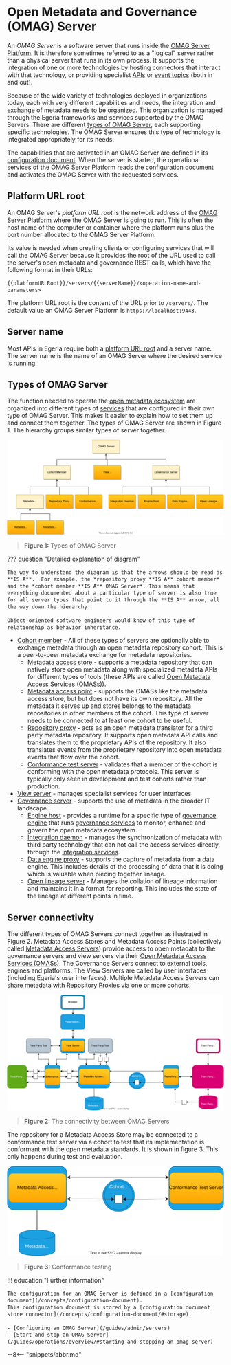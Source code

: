 <!-- SPDX-License-Identifier: CC-BY-4.0 -->
<!-- Copyright Contributors to the Egeria project. -->

# Open Metadata and Governance (OMAG) Server

An *OMAG Server* is a software server that runs inside the [OMAG Server Platform](/concepts/omag-server-platform). It is therefore sometimes referred to as a "logical" server rather than a physical server that runs in its own process. It supports the integration of one or more technologies by hosting connectors that interact with that technology, or providing specialist [APIs](/basic-concepts/#application-programming-interface-apis) or [event topics](/basic-concepts/#topic) (both in and out).

Because of the wide variety of technologies deployed in organizations today, each with very different capabilities and needs, the integration and exchange of metadata needs to be organized. This organization is managed through the Egeria frameworks and services supported by the OMAG Servers. There are different [types of OMAG Server](#types-of-omag-server), each supporting specific technologies. The OMAG Server ensures this type of technology is integrated appropriately for its needs.

The capabilities that are activated in an OMAG Server are defined in its [configuration document](/concepts/configuration-document). When the server is started, the operational services of the OMAG Server Platform reads the configuration document and activates the OMAG Server with the requested services.

## Platform URL root

An OMAG Server's *platform URL root* is the network address of the [OMAG Server Platform](/concepts/omag-server-platform) where the OMAG Server is going to run. This is often the host name of the computer or container where the platform runs plus the port number allocated to the OMAG Server Platform.

Its value is needed when creating clients or configuring services that will call the OMAG Server because it provides the root of the URL used to call the server's open metadata and governance REST calls, which have the following format in their URLs:

```text
{{platformURLRoot}}/servers/{{serverName}}/<operation-name-and-parameters>
```

The platform URL root is the content of the URL prior to `/servers/`. The default value an OMAG Server Platform is `https://localhost:9443`.

## Server name

Most APIs in Egeria require both a [platform URL root](#platform-url-root) and a server name. The server name is the name of an OMAG Server where the desired service is running.

## Types of OMAG Server

The function needed to operate the [open metadata ecosystem](/concepts/open-metadata-ecosystem) are organized into different types of [services](/services) that are configured in their own type of OMAG Server.  This makes it easier to explain how to set them up and connect them together.
The types of OMAG Server are shown in Figure 1. The hierarchy groups similar types of server together.

![Figure 1](types-of-omag-servers.svg)
> **Figure 1:** Types of OMAG Server

??? question "Detailed explanation of diagram"

    The way to understand the diagram is that the arrows should be read as **IS A**.  For example, the *repository proxy **IS A** cohort member* and the *cohort member **IS A** OMAG Server*. This means that everything documented about a particular type of server is also true for all server types that point to it through the **IS A** arrow, all the way down the hierarchy.

    Object-oriented software engineers would know of this type of relationship as behavior inheritance.

- [Cohort member](cohort-member) - All of these types of servers are optionally able to exchange metadata through an open metadata repository cohort.  This is a peer-to-peer metadata exchange for metadata repositories.
    - [Metadata access store](/concepts/metadata-access-store) - supports a metadata repository that can natively store open metadata along with specialized metadata APIs for different types of tools (these APIs are called [Open Metadata Access Services (OMASs)](/services/omas)).
    - [Metadata access point](/concepts/metadata-access-point) - supports the OMASs like the metadata access store, but but does not have its own repository. All the metadata it serves up and stores belongs to the metadata repositories in other members of the cohort.  This type of server needs to be connected to at least one cohort to be useful.
    - [Repository proxy](/concepts/repository-proxy) - acts as an open metadata translator for a third party metadata repository. It supports open metadata API calls and translates them to the proprietary APIs of the repository. It also translates events from the proprietary repository into open metadata events that flow over the cohort.
    - [Conformance test server](/concepts/conformance-test-server) - validates that a member of the cohort is conforming with the open metadata protocols. This server is typically only seen in development and test cohorts rather than production.
- [View server](/concepts/view-server) - manages specialist services for user interfaces.
- [Governance server](/concepts/governance-server) - supports the use of metadata in the broader IT landscape.
    - [Engine host](/concepts/engine-host) - provides a runtime for a specific type of [governance engine](/concepts/governance-engine) that runs [governance services](/concepts/governance-service) to monitor, enhance and govern the open metadata ecosystem.
    - [Integration daemon](/concepts/integration-daemon) - manages the synchronization of metadata with third party technology that can not call the access services directly.   through the [integration services](/services/omis).
    - [Data engine proxy](/concepts/data-engine-proxy) - supports the capture of metadata from a data engine. This includes details of the processing of data that it is doing which is valuable when piecing together lineage.
    - [Open lineage server](/concepts/open-lineage-server) - Manages the collation of lineage information and maintains it in a format for reporting. This includes the state of the lineage at different points in time.

## Server connectivity

The different types of OMAG Servers connect together as illustrated in Figure 2.  Metadata Access Stores and Metadata Access Points (collectively called [Metadata Access Servers](/concepts/metadata-access-server)) provide access to open metadata to the governance servers and view servers via their [Open Metadata Access Services (OMASs)](/services/omas).
The Governance Servers connect to external tools, engines and platforms.  The View Servers are called by user interfaces (including Egeria's user interfaces).
Multiple Metadata Access Servers can share metadata with Repository Proxies via one or more cohorts.   



![Figure 2](omag-server-ecosystem.svg)
> **Figure 2:** The connectivity between OMAG Servers

The repository for a Metadata Access Store may be connected to a conformance test server via a cohort to test that its implementation is conformant with the open metadata standards.  It is shown in figure 3.  This only happens during test and evaluation.

![Figure 3](omag-server-ecosystem-cts.svg)
> **Figure 3:** Conformance testing



!!! education "Further information"

    The configuration for an OMAG Server is defined in a [configuration document](/concepts/configuration-document).
    This configuration document is stored by a [configuration document store connector](/concepts/configuration-document/#storage).

    - [Configuring an OMAG Server](/guides/admin/servers)
    - [Start and stop an OMAG Server](/guides/operations/overview/#starting-and-stopping-an-omag-server)

--8<-- "snippets/abbr.md"
